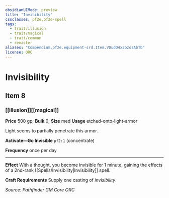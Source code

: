 ```yaml
---
obsidianUIMode: preview
title: "Invisibility"
cssclasses: pf2e,pf2e-spell
tags:
  - trait/illusion
  - trait/magical
  - trait/common
  - remaster
aliases: "Compendium.pf2e.equipment-srd.Item.VDudQ4x2ozosAbTb"
license: ORC
---
```

# Invisibility
## Item 8
### [[illusion]][[magical]]


**Price** 500 gp; 
**Bulk** 0; **Size** med
**Usage** etched-onto-light-armor

Light seems to partially penetrate this armor.

**Activate—Go Invisible** `pf2:1` (concentrate)

**Frequency** once per day

* * *

**Effect** With a thought, you become invisible for 1 minute, gaining the effects of a 2nd-rank [[Spells/Invisibility|Invisibility]] spell.

**Craft Requirements** Supply one casting of _invisibility_.

*Source: Pathfinder GM Core*
*ORC*